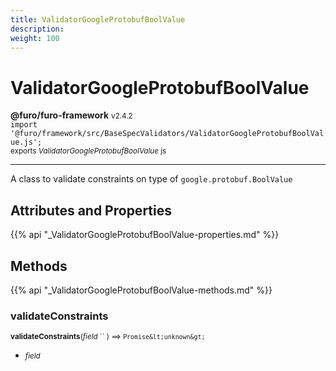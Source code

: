 ```yaml
---
title: ValidatorGoogleProtobufBoolValue
description: 
weight: 100
---
```


# ValidatorGoogleProtobufBoolValue

**@furo/furo-framework** <small>v2.4.2</small>
<br>`import '@furo/framework/src/BaseSpecValidators/ValidatorGoogleProtobufBoolValue.js';`<small>
<br>exports *ValidatorGoogleProtobufBoolValue* js</small>


****

A class to validate constraints on type of <code>google.protobuf.BoolValue</code>

## Attributes and Properties
{{% api "_ValidatorGoogleProtobufBoolValue-properties.md" %}}






## Methods
{{% api "_ValidatorGoogleProtobufBoolValue-methods.md" %}}


### **validateConstraints**
<small>**validateConstraints**(*field* `` ) ⟹ `Promise&lt;unknown&gt;`</small>



- <small>*field* </small>
<br><br>
